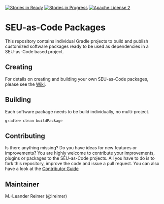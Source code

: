 [![Stories in Ready](https://badge.waffle.io/seu-as-code/seu-as-code.packages.png?label=ready&title=Ready)](https://waffle.io/seu-as-code/seu-as-code.packages)
[![Stories in Progress](https://badge.waffle.io/seu-as-code/seu-as-code.packages.png?label=in%20progress&title=In%20Progress)](https://waffle.io/seu-as-code/seu-as-code.packages)
[![Apache License 2](http://img.shields.io/badge/license-ASF2-blue.svg)](https://github.com/seu-as-code/seu-as-code.packages/blob/master/LICENSE)

# SEU-as-Code Packages

This repository contains individual Gradle projects to build and publish customized software packages 
ready to be used as dependencies in a SEU-as-Code based project.

## Creating

For details on creating and building your own SEU-as-Code packages, please see the [Wiki](https://github.com/seu-as-code/seu-as-code.packages/wiki/Package-Creation-Guide).

## Building

Each software package needs to be build individually, no multi-project.
```groovy
gradlew clean buildPackage
```

## Contributing

Is there anything missing? Do you have ideas for new features or improvements? You are highly welcome to contribute
your improvements, plugins or packages to the SEU-as-Code projects. All you have to do is to fork this repository,
improve the code and issue a pull request. You can also have a look at the [Contributor Guide](https://github.com/seu-as-code/seu-as-code.packages/wiki/Contributor-Guide)

## Maintainer

M.-Leander Reimer (@lreimer)
